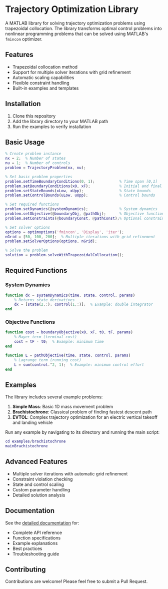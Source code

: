 # Trajectory Optimization Library

A MATLAB library for solving trajectory optimization problems using trapezoidal collocation. The library transforms optimal control problems into nonlinear programming problems that can be solved using MATLAB's `fmincon` optimizer.

## Features

- Trapezoidal collocation method
- Support for multiple solver iterations with grid refinement
- Automatic scaling capabilities
- Flexible constraint handling
- Built-in examples and templates

## Installation

1. Clone this repository
2. Add the library directory to your MATLAB path
3. Run the examples to verify installation

## Basic Usage

```matlab
% Create problem instance
nx = 2;  % Number of states
nu = 1;  % Number of controls
problem = TrajectoryProblem(nx, nu);

% Set basic problem properties
problem.setTimeBoundaryConditions(0, 1);           % Time span [0,1]
problem.setBoundaryConditions(x0, xF);             % Initial and final states
problem.setStateBounds(xLow, xUpp);                % State bounds
problem.setControlBounds(uLow, uUpp);              % Control bounds

% Set required functions
problem.setDynamics(@systemDynamics);              % System dynamics
problem.setObjective(@boundaryObj, @pathObj);      % Objective functions
problem.setConstraints(@boundaryConst, @pathConst);% Optional constraints

% Set solver options
options = optimoptions('fmincon', 'Display', 'iter');
nGrid = [50, 100, 200];  % Multiple iterations with grid refinement
problem.setSolverOptions(options, nGrid);

% Solve the problem
solution = problem.solveWithTrapezoidalCollocation();
```

## Required Functions

### System Dynamics
```matlab
function dx = systemDynamics(time, state, control, params)
    % Returns state derivatives
    dx = [state(2,:); control(1,:)];  % Example: double integrator
end
```

### Objective Functions
```matlab
function cost = boundaryObjective(x0, xF, t0, tF, params)
    % Mayer term (terminal cost)
    cost = tF - t0;  % Example: minimum time
end

function L = pathObjective(time, state, control, params)
    % Lagrange term (running cost)
    L = sum(control.^2, 1);  % Example: minimum control effort
end
```

## Examples

The library includes several example problems:

1. **Simple Mass**: Basic 1D mass movement problem
2. **Brachistochrone**: Classical problem of finding fastest descent path
3. **EVTOL**: Complex trajectory optimization for an electric vertical takeoff and landing vehicle

Run any example by navigating to its directory and running the main script:

```matlab
cd examples/brachistochrone
mainBrachistochrone
```

## Advanced Features

- Multiple solver iterations with automatic grid refinement
- Constraint violation checking
- State and control scaling
- Custom parameter handling
- Detailed solution analysis

## Documentation

See the [detailed documentation](https://github.com/hsimplicio/tg-ita/wiki) for:
- Complete API reference
- Function specifications
- Example explanations
- Best practices
- Troubleshooting guide

## Contributing

Contributions are welcome! Please feel free to submit a Pull Request.

<!-- ## License

[Add your chosen license here]

## Citation

If you use this library in your research, please cite:
[Add citation information here]

## Contact

[Add contact information here]

## Acknowledgments

[Add acknowledgments here] -->